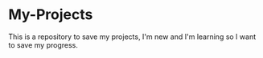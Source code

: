 # My-Projects
This is a repository to save my projects, I'm new and I'm learning so I want to save my progress.
